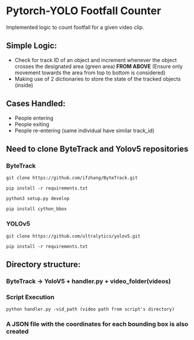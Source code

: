 # Pytorch-YOLO Footfall Counter
Implemented logic to count footfall for a given video clip.

## Simple Logic:
- Check for track ID of an object and increment whenever the object crosses the designated area (green area) **FROM ABOVE** (Ensure only movement towards the area from top to bottom is considered)
- Making use of 2 dictionaries to store the state of the tracked objects (inside)

## Cases Handled:
- People entering
- People exiting
- People re-entering (same individual have similar track_id)

## Need to clone ByteTrack and Yolov5 repositories
### ByteTrack
```git clone https://github.com/ifzhang/ByteTrack.git```

```pip install -r requirements.txt```

```python3 setup.py develop```

```pip install cython_bbox```
### YOLOv5
```git clone https://github.com/ultralytics/yolov5.git```

```pip install -r requirements.txt```
## Directory structure:
### ByteTrack -> YoloV5 + handler.py + video_folder(videos)
### Script Execution
```python handler.py -vid_path (video path from script's directory)```
### A JSON file with the coordinates for each bounding box is also created
